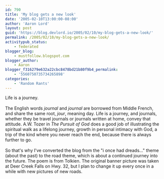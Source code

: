 ```yaml
---
id: 790
title: 'My blog gets a new look'
date: '2005-02-10T13:00:00-08:00'
author: 'Aaron Lord'
layout: post
guid: 'https://blog.devlord.io/2005/02/10/my-blog-gets-a-new-look/'
permalink: /2005/02/10/my-blog-gets-a-new-look/
activitypub_status:
    - federated
blogger_blog:
    - mustfollow.blogspot.com
blogger_author:
    - Aaron
blogger_f316279e632a22cbc8478bd21b80f9b4_permalink:
    - '5560750735734265898'
categories:
    - 'Random Rants'
---
```


Life is a journey.<br /><br />The English words <i>journal</i> and <i>journal</i> are borrowed from Middle French, and share the same root, <i>jour</i>, meaning day.  Life is a journey, and journals, whether they be travel journals or journals written at home, convey that attitude.  A.W. Tozer in <i>The Pursuit of God</i> does a good job of illustrating the spiritual walk as a lifelong journey, growth in personal intimacy with God, a trip of the kind where you never reach the end, because there is always further to go.<br /><br />So that's why I've converted the blog from the "i once had dreads..." theme (about the past) to the road theme, which is about a continued journey into the future.  The poem is from Tolkien.  The original banner picture was taken at Deer Creek Falls on Hwy. 32, but I plan to change it up every once in a while with new pictures of new roads.<div class="blogger-post-footer"><img width='1' height='1' src='' alt='' /></div>